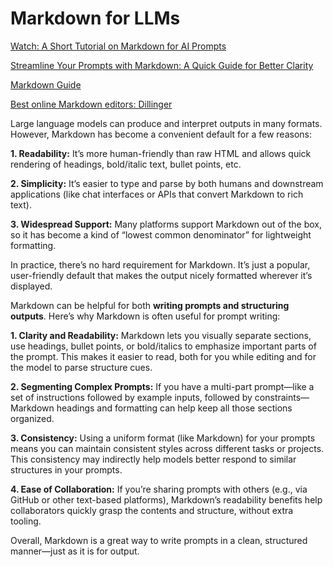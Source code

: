 # Markdown for LLMs

[Watch: A Short Tutorial on Markdown for AI Prompts](https://www.youtube.com/watch?v=fmEeDIpDdcI)

[Streamline Your Prompts with Markdown: A Quick Guide for Better Clarity](https://nfps.ai/tutorials/prompt-with-markdown/)

[Markdown Guide](https://www.markdownguide.org/)

[Best online Markdown editors: Dillinger ](https://dillinger.io/)

Large language models can produce and interpret outputs in many formats. However, Markdown has become a convenient default for a few reasons:


**1. Readability:** It’s more human-friendly than raw HTML and allows quick rendering of headings, bold/italic text, bullet points, etc.

**2.	Simplicity:** It’s easier to type and parse by both humans and downstream applications (like chat interfaces or APIs that convert Markdown to rich text).

**3.	Widespread Support:** Many platforms support Markdown out of the box, so it has become a kind of “lowest common denominator” for lightweight formatting.

In practice, there’s no hard requirement for Markdown. It’s just a popular, user-friendly default that makes the output nicely formatted wherever it’s displayed.

Markdown can be helpful for both **writing prompts and structuring outputs**. Here’s why Markdown is often useful for prompt writing:

**1.	Clarity and Readability:** Markdown lets you visually separate sections, use headings, bullet points, or bold/italics to emphasize important parts of the prompt. This makes it easier to read, both for you while editing and for the model to parse structure cues.

**2.	Segmenting Complex Prompts:** If you have a multi-part prompt—like a set of instructions followed by example inputs, followed by constraints—Markdown headings and formatting can help keep all those sections organized.

**3.	Consistency:** Using a uniform format (like Markdown) for your prompts means you can maintain consistent styles across different tasks or projects. This consistency may indirectly help models better respond to similar structures in your prompts.

**4.	Ease of Collaboration:** If you’re sharing prompts with others (e.g., via GitHub or other text-based platforms), Markdown’s readability benefits help collaborators quickly grasp the contents and structure, without extra tooling.

Overall, Markdown is a great way to write prompts in a clean, structured manner—just as it is for output.
